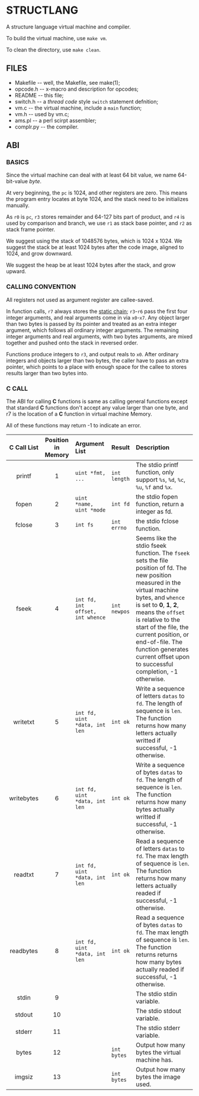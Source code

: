 # STRUCTLANG

A structure language virtual machine and compiler.

To build the virtual machine, use `make vm`.

To clean the directory, use `make clean`.

## FILES
- Makefile -- well, the Makefile, see make(1);
- opcode.h -- x-macro and description for opcodes;
- README -- this file;
- switch.h -- a _thread code_ style `switch` statement defnition;
- vm.c -- the virtual machine, include a `main` function;
- vm.h -- used by vm.c;
- ams.pl -- a perl scirpt assembler;
- complr.py -- the compiler.

## ABI

### BASICS
Since the virtual machine can deal with at least 64 bit value, we name 64-bit-value _byte_.

At very beginning, the `pc` is 1024, and other registers are zero. This means the program entry locates at byte 1024, and the stack need to be initializes manually.

As `r0` is `pc`, `r3` stores remainder and 64-127 bits part of product, and `r4` is used by comparison and branch, we use `r1` as stack base pointer, and `r2` as stack frame pointer.

We suggest using the stack of 1048576 bytes, which is 1024 x 1024. We suggest the stack be at least 1024 bytes after the code image, aligned to 1024, and grow downward.

We suggest the heap be at least 1024 bytes after the stack, and grow upward.

### CALLING CONVENTION
All registers not used as argument register are callee-saved.

In function calls, `r7` always stores the [static chain](https://devblogs.microsoft.com/oldnewthing/20231204-00/?p=109095); `r3`-`r6` pass the first four integer arguments, and real arguments come in via `x0`-`x7`. Any object larger than two bytes is passed by its pointer and treated as an extra integer argument, which follows all ordinary integer arguments. The remaining integer arguments and real arguments, with two bytes arguments, are mixed together and pushed onto the stack in reversed order.

Functions produce integers to `r3`, and output reals to `x0`. After ordinary integers and objects larger than two bytes, the caller have to pass an extra pointer, which points to a place with enough space for the callee to stores results larger than two bytes into.

### C CALL
The ABI for calling **C** functions is same as calling general functions except that standard **C** functions don't accept any value larger than one byte, and r7 is the location of a **C** function in virtual machine Memory.

All of these functions may return -1 to indicate an error.

| C Call List | Position in Memory | Argument List                    | Result       | Description                                                                                                                                                                                                                                                                                                                                                          |
|:-----------:|:------------------:|:---------------------------------|:-------------|:---------------------------------------------------------------------------------------------------------------------------------------------------------------------------------------------------------------------------------------------------------------------------------------------------------------------------------------------------------------------|
| printf      | 1                  | `uint *fmt, ...`                 | `int length` | The stdio printf function, only support `%s`, `%d`, `%c`, `%u`, `%f` and `%x`.                                                                                                                                                                                                                                                                                       |
| fopen       | 2                  | `uint *name, uint *mode`         | `int fd`     | the stdio fopen function, return a integer as fd.                                                                                                                                                                                                                                                                                                                    |
| fclose      | 3                  | `int fs`                         | `int errno`  | the stdio fclose function.                                                                                                                                                                                                                                                                                                                                           |
| fseek       | 4                  | `int fd, int offset, int whence` | `int newpos` | Seems like the stdio fseek function. The `fseek` sets the file position of fd. The new position measured in the virtual machine bytes, and `whence` is set to **0**, **1**, **2**, means the `offset` is relative to the start of the file, the current position, or end-of-file. The function generates current offset upon to successful completion, -1 otherwise. |
| writetxt    | 5                  | `int fd, uint *data, int len`    | `int ok`     | Write a sequence of letters `datas` to `fd`. The length of sequence is `len`. The function returns how many letters actually writted if successful, -1 otherwise.                                                                                                                                                                                                    |
| writebytes  | 6                  | `int fd, uint *data, int len`    | `int ok`     | Write a sequence of bytes `datas` to `fd`. The length of sequence is `len`. The function returns how many bytes actually writted if successful, -1 otherwise.                                                                                                                                                                                                        |
| readtxt     | 7                  | `int fd, uint *data, int len`    | `int ok`     | Read a sequence of letters `datas` to `fd`. The max length of sequence is `len`. The function returns how many letters actually readed if successful, -1 otherwise.                                                                                                                                                                                                  |
| readbytes   | 8                  | `int fd, uint *data, int len`    | `int ok`     | Read a sequence of bytes `datas` to `fd`. The max length of sequence is `len`. The function returns returns how many bytes actually readed if successful, -1 otherwise.                                                                                                                                                                                              |
| stdin       | 9                  |                                  |              | The stdio stdin variable.                                                                                                                                                                                                                                                                                                                                            |
| stdout      | 10                 |                                  |              | The stdio stdout variable.                                                                                                                                                                                                                                                                                                                                           |
| stderr      | 11                 |                                  |              | The stdio stderr variable.                                                                                                                                                                                                                                                                                                                                           |
| bytes       | 12                 |                                  | `int bytes`  | Output how many bytes the virtual machine has.                                                                                                                                                                                                                                                                                                                       |
| imgsiz      | 13                 |                                  | `int bytes`  | Output how many bytes the image used.                                                                                                                                                                                                                                                                                                                                |
